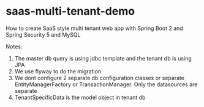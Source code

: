 # saas-multi-tenant-demo
How to create SaaS style multi tenant web app with Spring Boot 2 and Spring Security 5 and MySQL

Notes:
1. The master db query is using jdbc template and the tenant db is using JPA 
2. We use flyway to do the migration
3. We dont configure 2 separate db configuration classes or separate EntityManagerFactory  or TransactionManager. Only the datasources are separate
4. TenantSpecificData is the model object in tenant db 
